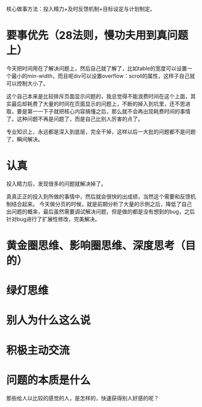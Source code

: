核心做事方法：投入精力+及时反馈机制+目标设定与计划制定。

# 要事优先（28法则，慢功夫用到真问题上）
今天把时间用在了解决问题上，然后自己就了解了，比如table的宽度可以设置一个最小的min-width，而且呢div可以设置overflow：scroll的属性，这样子自己就可以控制大小了。

这个自己本来是比较排斥页面显示问题的，我总觉得不能浪费时间在这个上面，其实最后却耗费了大量的时间在页面显示的问题上，不断的掉入到坑里，还不思进取，要是第一一下子就把核心内容搞懂之后，那么就不会再出现耗费时间的事情了。这种问题不再是问题了，而是自己比别人厉害的点了。

专业知识上，永远都是深入到底层，完全干掉，这样以后一大批的问题都不是问题了，瞬间解决。

# 认真

投入精力后，发现很多的问题就解决掉了。

真真正正的投入到所做的事情中，然后就会很快的出成绩，当然这个需要和反馈机制结合起来。
今天做分页的时候，就是前期分析了大量的示例之后，降低了自己出问题的概率，最后虽然需要调试解决问题，但是做的都是没有想到的bug，之后针对bug进行了扩展性修改，完美解决。

# 黄金圈思维、影响圈思维、深度思考（目的）
# 绿灯思维
# 别人为什么这么说

# 积极主动交流

# 问题的本质是什么
那些给人以比较的感觉的人，是怎样的，快速获得别人好感的呢？

